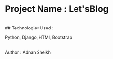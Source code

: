 # Project Name : Let'sBlog
<br>
## Technologies Used : <p>Python, Django, HTMl, Bootstrap </p>
<br>
Author : Adnan Sheikh
